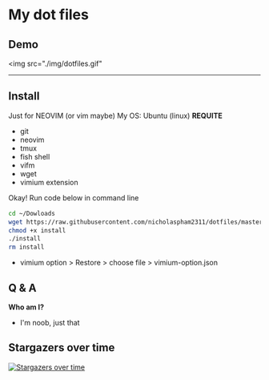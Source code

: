 # My dot files

## Demo

<img src="./img/dotfiles.gif"

---

## Install

Just for NEOVIM (or vim maybe)
My OS: Ubuntu (linux)
**REQUITE**

- git
- neovim
- tmux
- fish shell
- vifm
- wget
- vimium extension

Okay! Run code below in command line

```bash
cd ~/Dowloads
wget https://raw.githubusercontent.com/nicholaspham2311/dotfiles/master/install
chmod +x install
./install
rm install
```

- vimium option > Restore > choose file > vimium-option.json

## Q & A

**Who am I?**

- I'm noob, just that

## Stargazers over time

[![Stargazers over time](https://starchart.cc/thuanpham2311/dotfiles.svg)](https://starchart.cc/thuanpham2311/dotfiles)
